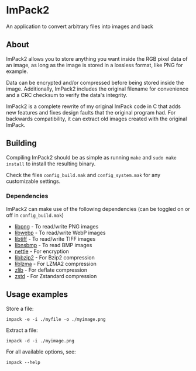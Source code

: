 # ImPack2

An application to convert arbitrary files into images and back

## About

ImPack2 allows you to store anything you want inside the RGB pixel data of an image, as long as the image is stored in a lossless format, like PNG for example.

Data can be encrypted and/or compressed before being stored inside the image. Additionally, ImPack2 includes the original filename for convenience and a CRC checksum to verify the data's integrity.

ImPack2 is a complete rewrite of my original ImPack code in C that adds new features and fixes design faults that the original program had. For backwards compatibility, it can extract old images created with the original ImPack.

## Building

Compiling ImPack2 should be as simple as running `make` and `sudo make install` to install the resulting binary.

Check the files `config_build.mak` and `config_system.mak` for any customizable settings.

### Dependencies

ImPack2 can make use of the following dependencies (can be toggled on or off in `config_build.mak`)
* [libpng](http://www.libpng.org/) - To read/write PNG images
* [libwebp](https://chromium.googlesource.com/webm/libwebp/) - To read/write WebP images
* [libtiff](http://libtiff.org/) - To read/write TIFF images
* [libnsbmp](http://www.netsurf-browser.org/projects/libnsbmp/) - To read BMP images
* [nettle](http://www.lysator.liu.se/~nisse/nettle/) - For encryption
* [libbzip2](https://sourceware.org/bzip2/) - For Bzip2 compression
* [liblzma](https://tukaani.org/xz/) - For LZMA2 compression
* [zlib](https://zlib.net/) - For deflate compression
* [zstd](https://facebook.github.io/zstd/) - For Zstandard compression

## Usage examples

Store a file:
```
impack -e -i ./myfile -o ./myimage.png
```
Extract a file:
```
impack -d -i ./myimage.png
```
For all available options, see:
```
impack --help
```
